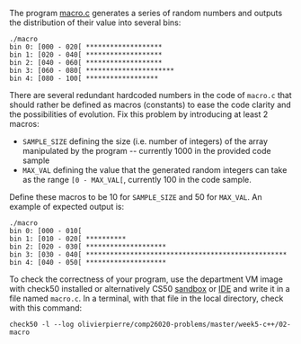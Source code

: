 The program [macro.c](macro.c) generates a series of random numbers and outputs
the distribution of their value into several bins:

```shell
./macro
bin 0: [000 - 020[ *******************
bin 1: [020 - 040[ *******************
bin 2: [040 - 060[ *******************
bin 3: [060 - 080[ **********************
bin 4: [080 - 100[ ******************
```

There are several redundant hardcoded numbers in the code of `macro.c` that
should rather be defined as macros (constants) to ease the code clarity
and the possibilities of evolution. Fix this problem by introducing at least
2 macros:

- `SAMPLE_SIZE` defining the size (i.e. number of integers) of the array
  manipulated by the program -- currently 1000 in the provided code sample
- `MAX_VAL` defining the value that the generated random integers can take as
  the range `[0 - MAX_VAL[`, currently 100 in the code sample.

Define these macros to be 10 for `SAMPLE_SIZE` and 50 for `MAX_VAL`. An example
of expected output is:

```
./macro
bin 0: [000 - 010[ 
bin 1: [010 - 020[ **********
bin 2: [020 - 030[ ********************
bin 3: [030 - 040[ **************************************************
bin 4: [040 - 050[ ********************
```

To check the correctness of your program, use the department VM image with check50 installed or alternatively CS50 [sandbox](sandbox.cs50.io)
or [IDE](ide.cs50.io) and write it in a file named `macro.c`. In a terminal,
with that file in the local directory, check with this command:
```shell
check50 -l --log olivierpierre/comp26020-problems/master/week5-c++/02-macro
```
